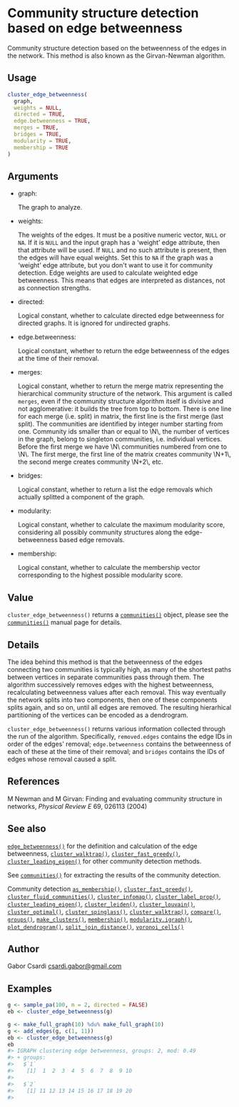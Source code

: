 # Community structure detection based on edge betweenness

Community structure detection based on the betweenness of the edges in
the network. This method is also known as the Girvan-Newman algorithm.

## Usage

``` r
cluster_edge_betweenness(
  graph,
  weights = NULL,
  directed = TRUE,
  edge.betweenness = TRUE,
  merges = TRUE,
  bridges = TRUE,
  modularity = TRUE,
  membership = TRUE
)
```

## Arguments

- graph:

  The graph to analyze.

- weights:

  The weights of the edges. It must be a positive numeric vector, `NULL`
  or `NA`. If it is `NULL` and the input graph has a ‘weight’ edge
  attribute, then that attribute will be used. If `NULL` and no such
  attribute is present, then the edges will have equal weights. Set this
  to `NA` if the graph was a ‘weight’ edge attribute, but you don't want
  to use it for community detection. Edge weights are used to calculate
  weighted edge betweenness. This means that edges are interpreted as
  distances, not as connection strengths.

- directed:

  Logical constant, whether to calculate directed edge betweenness for
  directed graphs. It is ignored for undirected graphs.

- edge.betweenness:

  Logical constant, whether to return the edge betweenness of the edges
  at the time of their removal.

- merges:

  Logical constant, whether to return the merge matrix representing the
  hierarchical community structure of the network. This argument is
  called `merges`, even if the community structure algorithm itself is
  divisive and not agglomerative: it builds the tree from top to bottom.
  There is one line for each merge (i.e. split) in matrix, the first
  line is the first merge (last split). The communities are identified
  by integer number starting from one. Community ids smaller than or
  equal to \\N\\, the number of vertices in the graph, belong to
  singleton communities, i.e. individual vertices. Before the first
  merge we have \\N\\ communities numbered from one to \\N\\. The first
  merge, the first line of the matrix creates community \\N+1\\, the
  second merge creates community \\N+2\\, etc.

- bridges:

  Logical constant, whether to return a list the edge removals which
  actually splitted a component of the graph.

- modularity:

  Logical constant, whether to calculate the maximum modularity score,
  considering all possibly community structures along the
  edge-betweenness based edge removals.

- membership:

  Logical constant, whether to calculate the membership vector
  corresponding to the highest possible modularity score.

## Value

`cluster_edge_betweenness()` returns a
[`communities()`](https://r.igraph.org/reference/communities.md) object,
please see the
[`communities()`](https://r.igraph.org/reference/communities.md) manual
page for details.

## Details

The idea behind this method is that the betweenness of the edges
connecting two communities is typically high, as many of the shortest
paths between vertices in separate communities pass through them. The
algorithm successively removes edges with the highest betweenness,
recalculating betweenness values after each removal. This way eventually
the network splits into two components, then one of these components
splits again, and so on, until all edges are removed. The resulting
hierarhical partitioning of the vertices can be encoded as a dendrogram.

`cluster_edge_betweenness()` returns various information collected
through the run of the algorithm. Specifically, `removed.edges` contains
the edge IDs in order of the edges' removal; `edge.betweenness` contains
the betweenness of each of these at the time of their removal; and
`bridges` contains the IDs of edges whose removal caused a split.

## References

M Newman and M Girvan: Finding and evaluating community structure in
networks, *Physical Review E* 69, 026113 (2004)

## See also

[`edge_betweenness()`](https://r.igraph.org/reference/betweenness.md)
for the definition and calculation of the edge betweenness,
[`cluster_walktrap()`](https://r.igraph.org/reference/cluster_walktrap.md),
[`cluster_fast_greedy()`](https://r.igraph.org/reference/cluster_fast_greedy.md),
[`cluster_leading_eigen()`](https://r.igraph.org/reference/cluster_leading_eigen.md)
for other community detection methods.

See [`communities()`](https://r.igraph.org/reference/communities.md) for
extracting the results of the community detection.

Community detection
[`as_membership()`](https://r.igraph.org/reference/as_membership.md),
[`cluster_fast_greedy()`](https://r.igraph.org/reference/cluster_fast_greedy.md),
[`cluster_fluid_communities()`](https://r.igraph.org/reference/cluster_fluid_communities.md),
[`cluster_infomap()`](https://r.igraph.org/reference/cluster_infomap.md),
[`cluster_label_prop()`](https://r.igraph.org/reference/cluster_label_prop.md),
[`cluster_leading_eigen()`](https://r.igraph.org/reference/cluster_leading_eigen.md),
[`cluster_leiden()`](https://r.igraph.org/reference/cluster_leiden.md),
[`cluster_louvain()`](https://r.igraph.org/reference/cluster_louvain.md),
[`cluster_optimal()`](https://r.igraph.org/reference/cluster_optimal.md),
[`cluster_spinglass()`](https://r.igraph.org/reference/cluster_spinglass.md),
[`cluster_walktrap()`](https://r.igraph.org/reference/cluster_walktrap.md),
[`compare()`](https://r.igraph.org/reference/compare.md),
[`groups()`](https://r.igraph.org/reference/groups.md),
[`make_clusters()`](https://r.igraph.org/reference/make_clusters.md),
[`membership()`](https://r.igraph.org/reference/communities.md),
[`modularity.igraph()`](https://r.igraph.org/reference/modularity.igraph.md),
[`plot_dendrogram()`](https://r.igraph.org/reference/plot_dendrogram.communities.md),
[`split_join_distance()`](https://r.igraph.org/reference/split_join_distance.md),
[`voronoi_cells()`](https://r.igraph.org/reference/voronoi_cells.md)

## Author

Gabor Csardi <csardi.gabor@gmail.com>

## Examples

``` r
g <- sample_pa(100, m = 2, directed = FALSE)
eb <- cluster_edge_betweenness(g)

g <- make_full_graph(10) %du% make_full_graph(10)
g <- add_edges(g, c(1, 11))
eb <- cluster_edge_betweenness(g)
eb
#> IGRAPH clustering edge betweenness, groups: 2, mod: 0.49
#> + groups:
#>   $`1`
#>    [1]  1  2  3  4  5  6  7  8  9 10
#>   
#>   $`2`
#>    [1] 11 12 13 14 15 16 17 18 19 20
#>   
```
